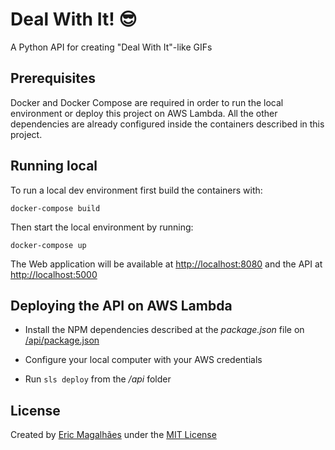 # Deal With It! :sunglasses:
A Python API for creating "Deal With It"-like GIFs


## Prerequisites

Docker and Docker Compose are required in order to run the local environment or deploy this project on AWS Lambda. All the other dependencies are already configured inside the containers described in this project.

## Running local

To run a local dev environment first build the containers with:

```
docker-compose build
```

Then start the local environment by running:

```
docker-compose up
```

The Web application will be available at [http://localhost:8080](http://localhost:8080) and the API at [http://localhost:5000](http://localhost:5000)


## Deploying the API on AWS Lambda

- Install the NPM dependencies described at the *package.json* file on [/api/package.json](/api/package.json)

- Configure your local computer with your AWS credentials
- Run `sls deploy` from the */api* folder


## License

Created by [Eric Magalhães](https://emagalha.es) under the [MIT License](/LICENSE)
